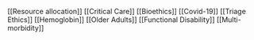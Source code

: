 [[Resource allocation]]
[[Critical Care]]
[[Bioethics]]
[[Covid-19]]
[[Triage Ethics]]
[[Hemoglobin]]
[[Older Adults]]
[[Functional Disability]]
[[Multi-morbidity]]
